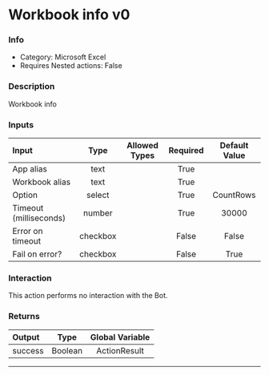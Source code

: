 # Workbook info v0

### Info

- Category: Microsoft Excel
- Requires Nested actions: False


### Description
Workbook info


### Inputs

| Input | Type | Allowed Types | Required |  Default Value |
| :--- | :---: | :---: | :---: | :---: |
| App alias | text |  | True |  |
| Workbook alias | text |  | True |  |
| Option | select |  | True | CountRows |
| Timeout (milliseconds) | number |  | True | 30000 |
| Error on timeout | checkbox |  | False | False |
| Fail on error? | checkbox |  | False | True |


### Interaction
This action performs no interaction with the Bot.

### Returns

| Output | Type | Global Variable |
| :--- | :---: | :---: |
| success | Boolean | ActionResult |

---